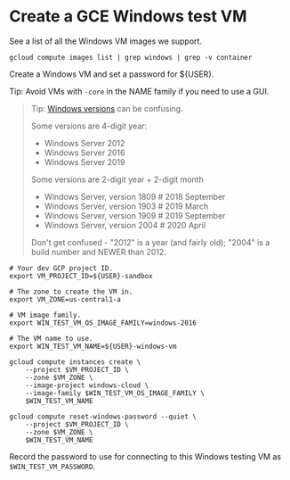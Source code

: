 # Create a GCE Windows test VM

See a list of all the Windows VM images we support.

```shell
gcloud compute images list | grep windows | grep -v container
```

Create a Windows VM and set a password for ${USER}.

Tip: Avoid VMs with `-core` in the NAME family if you need to use a GUI.

> Tip: [Windows versions](https://en.wikipedia.org/wiki/Windows_Server) can be
> confusing.
>
> Some versions are 4-digit year:
>
> *   Windows Server 2012
> *   Windows Server 2016
> *   Windows Server 2019
>
> Some versions are 2-digit year + 2-digit month
>
> *   Windows Server, version 1809 # 2018 September
> *   Windows Server, version 1903 # 2019 March
> *   Windows Server, version 1909 # 2019 September
> *   Windows Server, version 2004 # 2020 April
>
> Don't get confused - "2012" is a year (and fairly old); "2004" is a build
> number and NEWER than 2012.

```shell
# Your dev GCP project ID.
export VM_PROJECT_ID=${USER}-sandbox

# The zone to create the VM in.
export VM_ZONE=us-central1-a

# VM image family.
export WIN_TEST_VM_OS_IMAGE_FAMILY=windows-2016

# The VM name to use.
export WIN_TEST_VM_NAME=${USER}-windows-vm

gcloud compute instances create \
    --project $VM_PROJECT_ID \
    --zone $VM_ZONE \
    --image-project windows-cloud \
    --image-family $WIN_TEST_VM_OS_IMAGE_FAMILY \
    $WIN_TEST_VM_NAME

gcloud compute reset-windows-password --quiet \
    --project $VM_PROJECT_ID \
    --zone $VM_ZONE \
    $WIN_TEST_VM_NAME
```

Record the password to use for connecting to this Windows testing VM as
`$WIN_TEST_VM_PASSWORD`.

